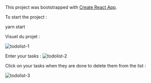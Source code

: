 This project was bootstrapped with [Create React App](https://github.com/facebook/create-react-app).

To start the project :

yarn start


Visuel du projet :

![todolist-1](https://user-images.githubusercontent.com/44287876/48960045-215b3f00-ef6a-11e8-9d2a-90460d38658b.jpg)

Enter your tasks :
![todolist-2](https://user-images.githubusercontent.com/44287876/48960046-215b3f00-ef6a-11e8-88af-68ff4cab4f8e.jpg)

Click on your tasks when they are done to delete them from the list :

![todolist-3](https://user-images.githubusercontent.com/44287876/48960047-215b3f00-ef6a-11e8-9691-e5cd2632a55e.jpg)
